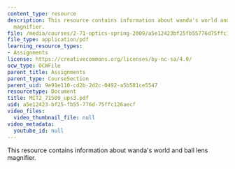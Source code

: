 ```yaml
---
content_type: resource
description: This resource contains information about wanda's world and ball lens
  magnifier.
file: /media/courses/2-71-optics-spring-2009/a5e12423bf25fb55776d75ffc126aecf_MIT2_71S09_ups3.pdf
file_type: application/pdf
learning_resource_types:
- Assignments
license: https://creativecommons.org/licenses/by-nc-sa/4.0/
ocw_type: OCWFile
parent_title: Assignments
parent_type: CourseSection
parent_uid: 9e91e110-cd2b-2d2c-0492-a5b581ce5547
resourcetype: Document
title: MIT2_71S09_ups3.pdf
uid: a5e12423-bf25-fb55-776d-75ffc126aecf
video_files:
  video_thumbnail_file: null
video_metadata:
  youtube_id: null
---
```

This resource contains information about wanda's world and ball lens magnifier.